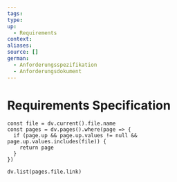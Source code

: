 ```yaml
---
tags:
type:
up:
  - Requirements
context:
aliases:
source: []
german:
  - Anforderungsspezifikation
  - Anforderungsdokument
---
```


# Requirements Specification

```dataviewjs
const file = dv.current().file.name
const pages = dv.pages().where(page => {
  if (page.up && page.up.values != null && page.up.values.includes(file)) {
    return page
  }
})

dv.list(pages.file.link)
```

